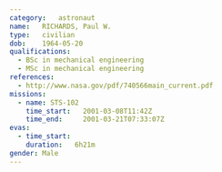 ```yaml
---
category:	astronaut
name:	RICHARDS, Paul W.
type:	civilian
dob:	1964-05-20
qualifications:
  - BSc in mechanical engineering
  - MSc in mechanical engineering
references:
  - http://www.nasa.gov/pdf/740566main_current.pdf
missions:
  - name: STS-102
    time_start:   2001-03-08T11:42Z
    time_end:     2001-03-21T07:33:07Z
evas:
  - time_start: 
    duration:   6h21m
gender:	Male
---
```

